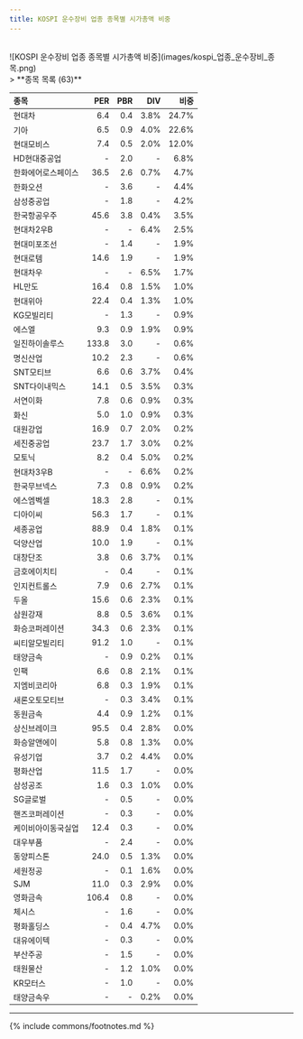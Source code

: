 ```yaml
---
title: KOSPI 운수장비 업종 종목별 시가총액 비중
---
```

<br>
![KOSPI 운수장비 업종 종목별 시가총액 비중](images/kospi_업종_운수장비_종목.png)
<br>
> **종목 목록 (63)**<a id="list"></a>

| **종목** | **PER** | **PBR** | **DIV** | **비중** |
| :------- | ------: | ------: | ------: | -------: |
| 현대차 | 6.4 | 0.4 | 3.8% | 24.7% |
| 기아 | 6.5 | 0.9 | 4.0% | 22.6% |
| 현대모비스 | 7.4 | 0.5 | 2.0% | 12.0% |
| HD현대중공업 | - | 2.0 | - | 6.8% |
| 한화에어로스페이스 | 36.5 | 2.6 | 0.7% | 4.7% |
| 한화오션 | - | 3.6 | - | 4.4% |
| 삼성중공업 | - | 1.8 | - | 4.2% |
| 한국항공우주 | 45.6 | 3.8 | 0.4% | 3.5% |
| 현대차2우B | - | - | 6.4% | 2.5% |
| 현대미포조선 | - | 1.4 | - | 1.9% |
| 현대로템 | 14.6 | 1.9 | - | 1.9% |
| 현대차우 | - | - | 6.5% | 1.7% |
| HL만도 | 16.4 | 0.8 | 1.5% | 1.0% |
| 현대위아 | 22.4 | 0.4 | 1.3% | 1.0% |
| KG모빌리티 | - | 1.3 | - | 0.9% |
| 에스엘 | 9.3 | 0.9 | 1.9% | 0.9% |
| 일진하이솔루스 | 133.8 | 3.0 | - | 0.6% |
| 명신산업 | 10.2 | 2.3 | - | 0.6% |
| SNT모티브 | 6.6 | 0.6 | 3.7% | 0.4% |
| SNT다이내믹스 | 14.1 | 0.5 | 3.5% | 0.3% |
| 서연이화 | 7.8 | 0.6 | 0.9% | 0.3% |
| 화신 | 5.0 | 1.0 | 0.9% | 0.3% |
| 대원강업 | 16.9 | 0.7 | 2.0% | 0.2% |
| 세진중공업 | 23.7 | 1.7 | 3.0% | 0.2% |
| 모토닉 | 8.2 | 0.4 | 5.0% | 0.2% |
| 현대차3우B | - | - | 6.6% | 0.2% |
| 한국무브넥스 | 7.3 | 0.8 | 0.9% | 0.2% |
| 에스엠벡셀 | 18.3 | 2.8 | - | 0.1% |
| 디아이씨 | 56.3 | 1.7 | - | 0.1% |
| 세종공업 | 88.9 | 0.4 | 1.8% | 0.1% |
| 덕양산업 | 10.0 | 1.9 | - | 0.1% |
| 대창단조 | 3.8 | 0.6 | 3.7% | 0.1% |
| 금호에이치티 | - | 0.4 | - | 0.1% |
| 인지컨트롤스 | 7.9 | 0.6 | 2.7% | 0.1% |
| 두올 | 15.6 | 0.6 | 2.3% | 0.1% |
| 삼원강재 | 8.8 | 0.5 | 3.6% | 0.1% |
| 화승코퍼레이션 | 34.3 | 0.6 | 2.3% | 0.1% |
| 씨티알모빌리티 | 91.2 | 1.0 | - | 0.1% |
| 태양금속 | - | 0.9 | 0.2% | 0.1% |
| 인팩 | 6.6 | 0.8 | 2.1% | 0.1% |
| 지엠비코리아 | 6.8 | 0.3 | 1.9% | 0.1% |
| 새론오토모티브 | - | 0.3 | 3.4% | 0.1% |
| 동원금속 | 4.4 | 0.9 | 1.2% | 0.1% |
| 상신브레이크 | 95.5 | 0.4 | 2.8% | 0.0% |
| 화승알앤에이 | 5.8 | 0.8 | 1.3% | 0.0% |
| 유성기업 | 3.7 | 0.2 | 4.4% | 0.0% |
| 평화산업 | 11.5 | 1.7 | - | 0.0% |
| 삼성공조 | 1.6 | 0.3 | 1.0% | 0.0% |
| SG글로벌 | - | 0.5 | - | 0.0% |
| 핸즈코퍼레이션 | - | 0.3 | - | 0.0% |
| 케이비아이동국실업 | 12.4 | 0.3 | - | 0.0% |
| 대우부품 | - | 2.4 | - | 0.0% |
| 동양피스톤 | 24.0 | 0.5 | 1.3% | 0.0% |
| 세원정공 | - | 0.1 | 1.6% | 0.0% |
| SJM | 11.0 | 0.3 | 2.9% | 0.0% |
| 영화금속 | 106.4 | 0.8 | - | 0.0% |
| 체시스 | - | 1.6 | - | 0.0% |
| 평화홀딩스 | - | 0.4 | 4.7% | 0.0% |
| 대유에이텍 | - | 0.3 | - | 0.0% |
| 부산주공 | - | 1.5 | - | 0.0% |
| 태원물산 | - | 1.2 | 1.0% | 0.0% |
| KR모터스 | - | 1.0 | - | 0.0% |
| 태양금속우 | - | - | 0.2% | 0.0% |

---
{% include commons/footnotes.md %}